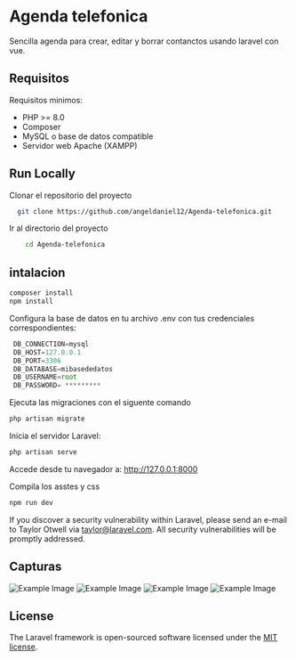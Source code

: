 
# Agenda telefonica
Sencilla agenda para crear, editar y borrar contanctos usando laravel con vue.



## Requisitos
Requisitos minimos:

- PHP >= 8.0
- Composer
- MySQL o base de datos compatible
- Servidor web Apache (XAMPP)




## Run Locally

Clonar el repositorio del proyecto 

```bash
  git clone https://github.com/angeldaniel12/Agenda-telefonica.git
```

Ir al directorio del proyecto

```bash
    cd Agenda-telefonica
```




## intalacion

```javascript
composer install
npm install

```
Configura la base de datos en tu archivo .env con tus credenciales correspondientes:
 
```javascript
 DB_CONNECTION=mysql
 DB_HOST=127.0.0.1
 DB_PORT=3306   
 DB_DATABASE=mibasededatos
 DB_USERNAME=root
 DB_PASSWORD= *********

```
Ejecuta las migraciones con el siguente comando

```javascript
php artisan migrate
```

Inicia el servidor Laravel:
```javascript
php artisan serve
```

Accede desde tu navegador a:
http://127.0.0.1:8000

Compila los asstes y css 

```javascript
npm run dev
```

If you discover a security vulnerability within Laravel, please send an e-mail to Taylor Otwell via [taylor@laravel.com](mailto:taylor@laravel.com). All security vulnerabilities will be promptly addressed.

## Capturas

![Example Image](https://drive.google.com/uc?export=view&id=1giRcozYBpIH_sC2uvFiNmL8m6on0oDtS)
![Example Image](https://drive.google.com/uc?export=view&id=1kSCxWrfY0bkroNJenTnI58SfJtX870dw)
![Example Image](https://drive.google.com/uc?export=view&id=1BPgQEsJSdSWYf5YykNfX_EUeq9eQfloV)
![Example Image](https://drive.google.com/uc?export=view&id=1hCzbWi9YkteuPBq6KJhCQMwzypumPVoL)

## License

The Laravel framework is open-sourced software licensed under the [MIT license](https://opensource.org/licenses/MIT).
